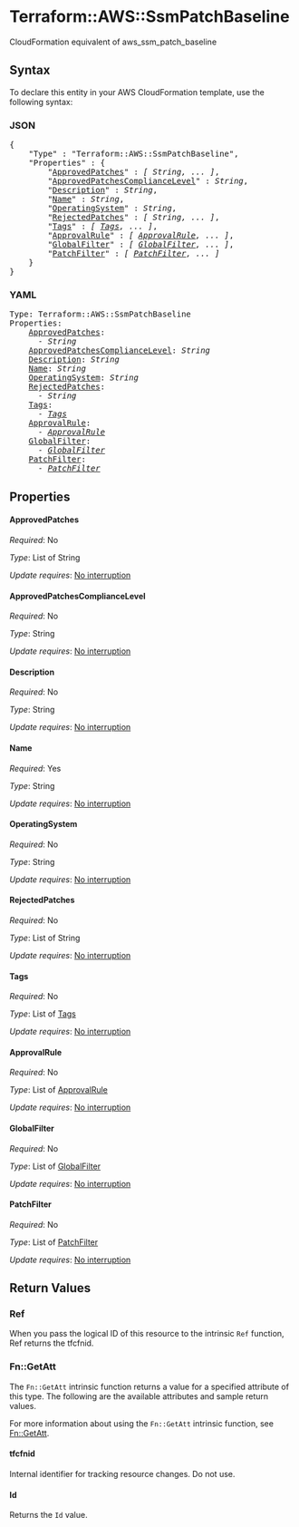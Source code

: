 # Terraform::AWS::SsmPatchBaseline

CloudFormation equivalent of aws_ssm_patch_baseline

## Syntax

To declare this entity in your AWS CloudFormation template, use the following syntax:

### JSON

<pre>
{
    "Type" : "Terraform::AWS::SsmPatchBaseline",
    "Properties" : {
        "<a href="#approvedpatches" title="ApprovedPatches">ApprovedPatches</a>" : <i>[ String, ... ]</i>,
        "<a href="#approvedpatchescompliancelevel" title="ApprovedPatchesComplianceLevel">ApprovedPatchesComplianceLevel</a>" : <i>String</i>,
        "<a href="#description" title="Description">Description</a>" : <i>String</i>,
        "<a href="#name" title="Name">Name</a>" : <i>String</i>,
        "<a href="#operatingsystem" title="OperatingSystem">OperatingSystem</a>" : <i>String</i>,
        "<a href="#rejectedpatches" title="RejectedPatches">RejectedPatches</a>" : <i>[ String, ... ]</i>,
        "<a href="#tags" title="Tags">Tags</a>" : <i>[ <a href="tags.md">Tags</a>, ... ]</i>,
        "<a href="#approvalrule" title="ApprovalRule">ApprovalRule</a>" : <i>[ <a href="approvalrule.md">ApprovalRule</a>, ... ]</i>,
        "<a href="#globalfilter" title="GlobalFilter">GlobalFilter</a>" : <i>[ <a href="globalfilter.md">GlobalFilter</a>, ... ]</i>,
        "<a href="#patchfilter" title="PatchFilter">PatchFilter</a>" : <i>[ <a href="patchfilter.md">PatchFilter</a>, ... ]</i>
    }
}
</pre>

### YAML

<pre>
Type: Terraform::AWS::SsmPatchBaseline
Properties:
    <a href="#approvedpatches" title="ApprovedPatches">ApprovedPatches</a>: <i>
      - String</i>
    <a href="#approvedpatchescompliancelevel" title="ApprovedPatchesComplianceLevel">ApprovedPatchesComplianceLevel</a>: <i>String</i>
    <a href="#description" title="Description">Description</a>: <i>String</i>
    <a href="#name" title="Name">Name</a>: <i>String</i>
    <a href="#operatingsystem" title="OperatingSystem">OperatingSystem</a>: <i>String</i>
    <a href="#rejectedpatches" title="RejectedPatches">RejectedPatches</a>: <i>
      - String</i>
    <a href="#tags" title="Tags">Tags</a>: <i>
      - <a href="tags.md">Tags</a></i>
    <a href="#approvalrule" title="ApprovalRule">ApprovalRule</a>: <i>
      - <a href="approvalrule.md">ApprovalRule</a></i>
    <a href="#globalfilter" title="GlobalFilter">GlobalFilter</a>: <i>
      - <a href="globalfilter.md">GlobalFilter</a></i>
    <a href="#patchfilter" title="PatchFilter">PatchFilter</a>: <i>
      - <a href="patchfilter.md">PatchFilter</a></i>
</pre>

## Properties

#### ApprovedPatches

_Required_: No

_Type_: List of String

_Update requires_: [No interruption](https://docs.aws.amazon.com/AWSCloudFormation/latest/UserGuide/using-cfn-updating-stacks-update-behaviors.html#update-no-interrupt)

#### ApprovedPatchesComplianceLevel

_Required_: No

_Type_: String

_Update requires_: [No interruption](https://docs.aws.amazon.com/AWSCloudFormation/latest/UserGuide/using-cfn-updating-stacks-update-behaviors.html#update-no-interrupt)

#### Description

_Required_: No

_Type_: String

_Update requires_: [No interruption](https://docs.aws.amazon.com/AWSCloudFormation/latest/UserGuide/using-cfn-updating-stacks-update-behaviors.html#update-no-interrupt)

#### Name

_Required_: Yes

_Type_: String

_Update requires_: [No interruption](https://docs.aws.amazon.com/AWSCloudFormation/latest/UserGuide/using-cfn-updating-stacks-update-behaviors.html#update-no-interrupt)

#### OperatingSystem

_Required_: No

_Type_: String

_Update requires_: [No interruption](https://docs.aws.amazon.com/AWSCloudFormation/latest/UserGuide/using-cfn-updating-stacks-update-behaviors.html#update-no-interrupt)

#### RejectedPatches

_Required_: No

_Type_: List of String

_Update requires_: [No interruption](https://docs.aws.amazon.com/AWSCloudFormation/latest/UserGuide/using-cfn-updating-stacks-update-behaviors.html#update-no-interrupt)

#### Tags

_Required_: No

_Type_: List of <a href="tags.md">Tags</a>

_Update requires_: [No interruption](https://docs.aws.amazon.com/AWSCloudFormation/latest/UserGuide/using-cfn-updating-stacks-update-behaviors.html#update-no-interrupt)

#### ApprovalRule

_Required_: No

_Type_: List of <a href="approvalrule.md">ApprovalRule</a>

_Update requires_: [No interruption](https://docs.aws.amazon.com/AWSCloudFormation/latest/UserGuide/using-cfn-updating-stacks-update-behaviors.html#update-no-interrupt)

#### GlobalFilter

_Required_: No

_Type_: List of <a href="globalfilter.md">GlobalFilter</a>

_Update requires_: [No interruption](https://docs.aws.amazon.com/AWSCloudFormation/latest/UserGuide/using-cfn-updating-stacks-update-behaviors.html#update-no-interrupt)

#### PatchFilter

_Required_: No

_Type_: List of <a href="patchfilter.md">PatchFilter</a>

_Update requires_: [No interruption](https://docs.aws.amazon.com/AWSCloudFormation/latest/UserGuide/using-cfn-updating-stacks-update-behaviors.html#update-no-interrupt)

## Return Values

### Ref

When you pass the logical ID of this resource to the intrinsic `Ref` function, Ref returns the tfcfnid.

### Fn::GetAtt

The `Fn::GetAtt` intrinsic function returns a value for a specified attribute of this type. The following are the available attributes and sample return values.

For more information about using the `Fn::GetAtt` intrinsic function, see [Fn::GetAtt](https://docs.aws.amazon.com/AWSCloudFormation/latest/UserGuide/intrinsic-function-reference-getatt.html).

#### tfcfnid

Internal identifier for tracking resource changes. Do not use.

#### Id

Returns the <code>Id</code> value.

